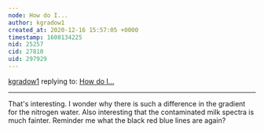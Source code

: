 ```yaml
---
node: How do I...
author: kgradow1
created_at: 2020-12-16 15:57:05 +0000
timestamp: 1608134225
nid: 25257
cid: 27810
uid: 297929
---
```




[kgradow1](../profile/kgradow1) replying to: [How do I...](../notes/akhila/12-15-2020/how-do-i)

----
That's interesting.  I wonder why there is such a difference in the gradient for the nitrogen water.  Also interesting that the contaminated milk spectra is much fainter.  Reminder me what the black red blue lines are again?  